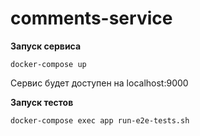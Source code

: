 # comments-service

**Запуск сервиса**

```
docker-compose up

```

Сервис будет доступен на localhost:9000

**Запуск тестов**

```
docker-compose exec app run-e2e-tests.sh

```

